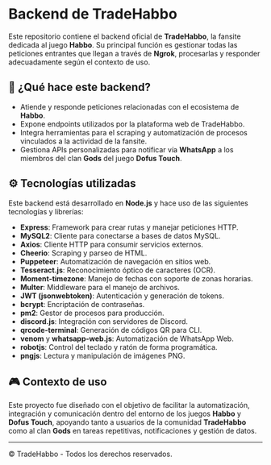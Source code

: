 # Backend de TradeHabbo

Este repositorio contiene el backend oficial de **TradeHabbo**, la fansite dedicada al juego **Habbo**. Su principal función es gestionar todas las peticiones entrantes que llegan a través de **Ngrok**, procesarlas y responder adecuadamente según el contexto de uso.

## 🚀 ¿Qué hace este backend?

- Atiende y responde peticiones relacionadas con el ecosistema de **Habbo**.
- Expone endpoints utilizados por la plataforma web de TradeHabbo.
- Integra herramientas para el scraping y automatización de procesos vinculados a la actividad de la fansite.
- Gestiona APIs personalizadas para notificar vía **WhatsApp** a los miembros del clan **Gods** del juego **Dofus Touch**.

## ⚙️ Tecnologías utilizadas

Este backend está desarrollado en **Node.js** y hace uso de las siguientes tecnologías y librerías:

- **Express**: Framework para crear rutas y manejar peticiones HTTP.
- **MySQL2**: Cliente para conectarse a bases de datos MySQL.
- **Axios**: Cliente HTTP para consumir servicios externos.
- **Cheerio**: Scraping y parseo de HTML.
- **Puppeteer**: Automatización de navegación en sitios web.
- **Tesseract.js**: Reconocimiento óptico de caracteres (OCR).
- **Moment-timezone**: Manejo de fechas con soporte de zonas horarias.
- **Multer**: Middleware para el manejo de archivos.
- **JWT (jsonwebtoken)**: Autenticación y generación de tokens.
- **bcrypt**: Encriptación de contraseñas.
- **pm2**: Gestor de procesos para producción.
- **discord.js**: Integración con servidores de Discord.
- **qrcode-terminal**: Generación de códigos QR para CLI.
- **venom** y **whatsapp-web.js**: Automatización de WhatsApp Web.
- **robotjs**: Control del teclado y ratón de forma programática.
- **pngjs**: Lectura y manipulación de imágenes PNG.

## 🎮 Contexto de uso

Este proyecto fue diseñado con el objetivo de facilitar la automatización, integración y comunicación dentro del entorno de los juegos **Habbo** y **Dofus Touch**, apoyando tanto a usuarios de la comunidad **TradeHabbo** como al clan **Gods** en tareas repetitivas, notificaciones y gestión de datos.

---

© TradeHabbo - Todos los derechos reservados.
